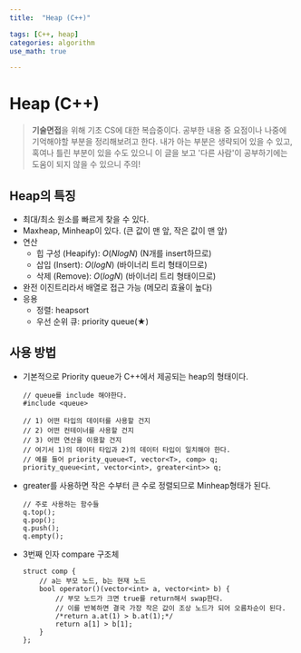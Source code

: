 ```yaml
---
title:	"Heap (C++)"

tags: [C++, heap]
categories: algorithm
use_math: true

---
```

# Heap (C++)

> **기술면접**을 위해 기초 CS에 대한 복습중이다.
공부한 내용 중 요점이나 나중에 기억해야할 부분을 정리해보려고 한다.
내가 아는 부분은 생략되어 있을 수 있고, 혹여나 틀린 부분이 있을 수도 있으니 이 글을 보고 '다른 사람'이 공부하기에는 도움이 되지 않을 수 있으니 주의!


## Heap의 특징
- 최대/최소 원소를 빠르게 찾을 수 있다.
- Maxheap, Minheap이 있다. (큰 값이 맨 앞, 작은 값이 맨 앞)
- 연산
	- 힙 구성 (Heapify): $O(NlogN)$ (N개를 insert하므로)
	- 삽입 (Insert): $O(logN)$ (바이너리 트리 형태이므로)
	- 삭제 (Remove): $O(logN)$ (바이너리 트리 형태이므로)
- 완전 이진트리라서 배열로 접근 가능 (메모리 효율이 높다)
- 응용
	- 정렬: heapsort
	- 우선 순위 큐: priority queue(★)

## 사용 방법
- 기본적으로 Priority queue가 C++에서 제공되는 heap의 형태이다.
	```
	// queue를 include 해야한다.
	#include <queue>
	
	// 1) 어떤 타입의 데이터를 사용할 건지
	// 2) 어떤 컨테이너를 사용할 건지
	// 3) 어떤 연산을 이용할 건지
    // 여기서 1)의 데이터 타입과 2)의 데이터 타입이 일치해야 한다.
    // 예를 들어 priority_queue<T, vector<T>, comp> q;
	priority_queue<int, vector<int>, greater<int>> q;
	```
- greater를 사용하면 작은 수부터 큰 수로 정렬되므로 Minheap형태가 된다.
	```
	// 주로 사용하는 함수들
	q.top();
	q.pop();
	q.push();
	q.empty();
	```
- 3번째 인자 compare 구조체
    ```
    struct comp {
        // a는 부모 노드, b는 현재 노드
        bool operator()(vector<int> a, vector<int> b) {
            // 부모 노드가 크면 true를 return해서 swap한다.
            // 이를 반복하면 결국 가장 작은 값이 조상 노드가 되어 오름차순이 된다.
            /*return a.at(1) > b.at(1);*/
            return a[1] > b[1];
        }
    };
    ```
